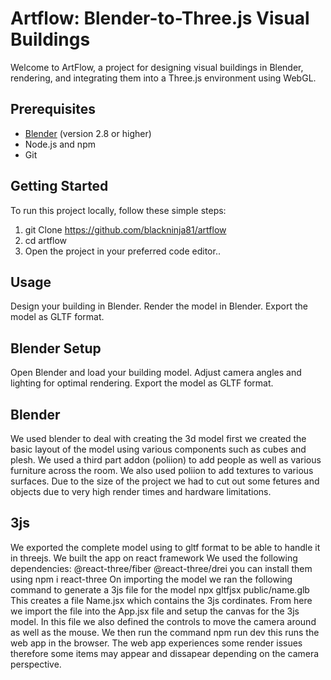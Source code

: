 
# Artflow: Blender-to-Three.js Visual Buildings

Welcome to ArtFlow, a project for designing visual buildings in Blender, rendering, and integrating them into a Three.js environment using WebGL.

## Prerequisites

- [Blender](https://www.blender.org/) (version 2.8 or higher)
- Node.js and npm
- Git

## Getting Started

To run this project locally, follow these simple steps:

1. git Clone https://github.com/blackninja81/artflow
2. cd artflow
3. Open the project in your preferred code editor..

## Usage

Design your building in Blender.
Render the model in Blender.
Export the model as GLTF format.


## Blender Setup
 Open Blender and load your building model.
 Adjust camera angles and lighting for optimal rendering.
 Export the model as GLTF format.

 ## Blender
 We used blender to deal with creating the 3d model first we created the basic layout of the model using various components such as cubes and plesh. 
 We used a third part addon (poliion) to add people as well as various furniture across the room. 
 We also used poliion to add textures to various surfaces.
 Due to the size of the project we had to cut out some fetures and objects due to very high render times and hardware limitations. 

 ## 3js
 We exported the complete model using to gltf format to be able to handle it in threejs. We built the app on react framework
 We used the following dependencies: 
 @react-three/fiber @react-three/drei you can install them using npm i  react-three
 On importing the model we ran the following command to generate a 3js file for the model 
 npx gltfjsx public/name.glb                                                            
 This creates a file Name.jsx which contains the 3js cordinates. From here we import the file into the App.jsx file and setup the canvas for the 3js model. In this file we also defined 
 the controls to move the camera around as well as the mouse. We then run the command npm run dev this runs the web app in the browser. The web app experiences some render issues 
 therefore some items may appear and dissapear depending on the camera perspective.

